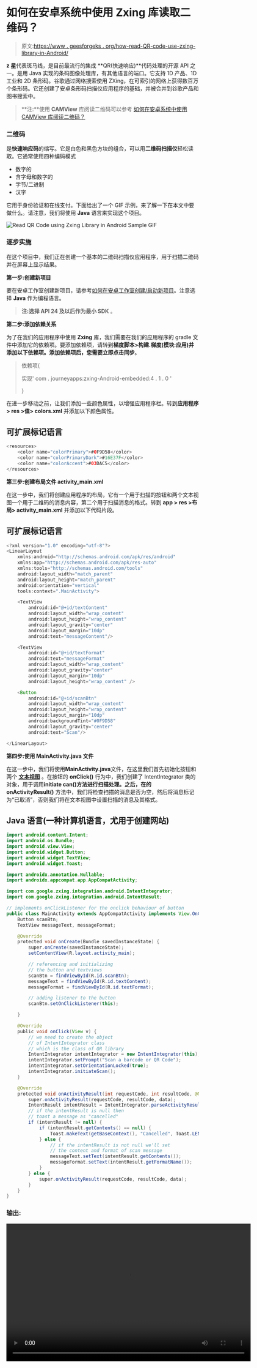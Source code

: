 # 如何在安卓系统中使用 Zxing 库读取二维码？

> 原文:[https://www . geesforgeks . org/how-read-QR-code-use-zxing-library-in-Android/](https://www.geeksforgeeks.org/how-to-read-qr-code-using-zxing-library-in-android/)

**z 星**代表斑马线，是目前最流行的集成 **QR(快速响应)**代码处理的开源 API 之一。是用 Java 实现的条码图像处理库，有其他语言的端口。它支持 1D 产品、1D 工业和 2D 条形码。谷歌通过网络搜索使用 ZXing，在可索引的网络上获得数百万个条形码。它还创建了安卓条形码扫描仪应用程序的基础，并被合并到谷歌产品和图书搜索中。

> **注:**使用 **CAMView** 库阅读二维码可以参考 [如何在安卓系统中使用 CAMView 库阅读二维码？](https://www.geeksforgeeks.org/how-to-read-qr-code-using-camview-library-in-android/)

### **二维码**

是**快速响应码**的缩写。它是白色和黑色方块的组合，可以用**二维码扫描仪**轻松读取。它通常使用四种编码模式

*   数字的
*   含字母和数字的
*   字节/二进制
*   汉字

它用于身份验证和在线支付。下面给出了一个 GIF 示例，来了解一下在本文中要做什么。请注意，我们将使用 **Java** 语言来实现这个项目。

![Read QR Code using Zxing Library in Android Sample GIF](img/58000c6e74b2b9da7e41eb877ed56c99.png)

### 逐步实施

在这个项目中，我们正在创建一个基本的二维码扫描仪应用程序，用于扫描二维码并在屏幕上显示结果。

**第一步:创建新项目**

要在安卓工作室创建新项目，请参考[如何在安卓工作室创建/启动新项目](https://www.geeksforgeeks.org/android-how-to-create-start-a-new-project-in-android-studio/)。注意选择 **Java** 作为编程语言。

> **注:**选择 **API 24** 及以后作为**最小 SDK** 。

**第二步:添加依赖关系**

为了在我们的应用程序中使用 **Zxing** 库，我们需要在我们的应用程序的 gradle 文件中添加它的依赖项。要添加依赖项，请转到**梯度脚本>构建.梯度(模块:应用)**并添加以下依赖项。添加依赖项后，您需要立即点击**同步**。

> 依赖项{
> 
> 实现' com . journeyapps:zxing-Android-embedded:4 . 1 . 0 '
> 
> }

在进一步移动之前，让我们添加一些颜色属性，以增强应用程序栏。转到**应用程序> res >值> colors.xml** 并添加以下颜色属性。

## 可扩展标记语言

```java
<resources> 
    <color name="colorPrimary">#0F9D58</color> 
    <color name="colorPrimaryDark">#16E37F</color> 
    <color name="colorAccent">#03DAC5</color> 
</resources>
```

**第三步:创建布局文件 activity_main.xml**

在这一步中，我们将创建应用程序的布局，它有一个用于扫描的按钮和两个文本视图一个用于二维码的消息内容，第二个用于扫描消息的格式。转到 **app > res >布局> activity_main.xml** 并添加以下代码片段。

## 可扩展标记语言

```java
<?xml version="1.0" encoding="utf-8"?>
<LinearLayout
    xmlns:android="http://schemas.android.com/apk/res/android"
    xmlns:app="http://schemas.android.com/apk/res-auto"
    xmlns:tools="http://schemas.android.com/tools"
    android:layout_width="match_parent"
    android:layout_height="match_parent"
    android:orientation="vertical"
    tools:context=".MainActivity">

    <TextView
        android:id="@+id/textContent"
        android:layout_width="wrap_content"
        android:layout_height="wrap_content"
        android:layout_gravity="center"
        android:layout_margin="10dp"
        android:text="messageContent"/>

    <TextView
        android:id="@+id/textFormat"
        android:text="messageFormat"
        android:layout_width="wrap_content"
        android:layout_gravity="center"
        android:layout_margin="10dp"
        android:layout_height="wrap_content" />

    <Button
        android:id="@+id/scanBtn"
        android:layout_width="wrap_content"
        android:layout_height="wrap_content"
        android:layout_margin="10dp"
        android:backgroundTint="#0F9D58"
        android:layout_gravity="center"
        android:text="Scan"/>

</LinearLayout>
```

**第四步:使用 MainActivity.java 文件**

在这一步中，我们将使用**MainActivity.java**文件，在这里我们首先初始化按钮和两个 [**文本视图**](https://www.geeksforgeeks.org/textview-widget-in-android-using-java-with-examples/) 。在按钮的 **onClick()** 行为中，我们创建了 IntentIntegrator 类的对象，用于调用**initiate can()**方法进行扫描处理。之后，在**的 onActivityResult()** 方法中，我们将检查扫描的消息是否为空，然后将消息标记为“已取消”，否则我们将在文本视图中设置扫描的消息及其格式。

## Java 语言(一种计算机语言，尤用于创建网站)

```java
import android.content.Intent;
import android.os.Bundle;
import android.view.View;
import android.widget.Button;
import android.widget.TextView;
import android.widget.Toast;

import androidx.annotation.Nullable;
import androidx.appcompat.app.AppCompatActivity;

import com.google.zxing.integration.android.IntentIntegrator;
import com.google.zxing.integration.android.IntentResult;

// implements onClickListener for the onclick behaviour of button
public class MainActivity extends AppCompatActivity implements View.OnClickListener {
    Button scanBtn;
    TextView messageText, messageFormat;

    @Override
    protected void onCreate(Bundle savedInstanceState) {
        super.onCreate(savedInstanceState);
        setContentView(R.layout.activity_main);

        // referencing and initializing
        // the button and textviews
        scanBtn = findViewById(R.id.scanBtn);
        messageText = findViewById(R.id.textContent);
        messageFormat = findViewById(R.id.textFormat);

        // adding listener to the button
        scanBtn.setOnClickListener(this);

    }

    @Override
    public void onClick(View v) {
        // we need to create the object 
        // of IntentIntegrator class
        // which is the class of QR library
        IntentIntegrator intentIntegrator = new IntentIntegrator(this);
        intentIntegrator.setPrompt("Scan a barcode or QR Code");
        intentIntegrator.setOrientationLocked(true);
        intentIntegrator.initiateScan();
    }

    @Override
    protected void onActivityResult(int requestCode, int resultCode, @Nullable Intent data) {
        super.onActivityResult(requestCode, resultCode, data);
        IntentResult intentResult = IntentIntegrator.parseActivityResult(requestCode, resultCode, data);
        // if the intentResult is null then
        // toast a message as "cancelled"
        if (intentResult != null) {
            if (intentResult.getContents() == null) {
                Toast.makeText(getBaseContext(), "Cancelled", Toast.LENGTH_SHORT).show();
            } else {
                // if the intentResult is not null we'll set 
                // the content and format of scan message
                messageText.setText(intentResult.getContents());
                messageFormat.setText(intentResult.getFormatName());
            }
        } else {
            super.onActivityResult(requestCode, resultCode, data);
        }
    }
}
```

### **输出:**

<video class="wp-video-shortcode" id="video-540623-1" width="640" height="360" preload="metadata" controls=""><source type="video/mp4" src="https://media.geeksforgeeks.org/wp-content/uploads/20210112104140/gfgzxinglibrary.mp4?_=1">[https://media.geeksforgeeks.org/wp-content/uploads/20210112104140/gfgzxinglibrary.mp4](https://media.geeksforgeeks.org/wp-content/uploads/20210112104140/gfgzxinglibrary.mp4)</video>